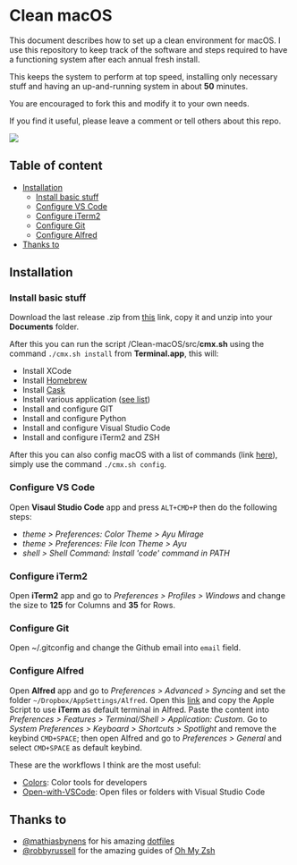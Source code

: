 # Clean macOS

This document describes how to set up a clean environment for macOS.
I use this repository to keep track of the software and steps required to have a functioning system after each annual fresh install.

This keeps the system to perform at top speed, installing only necessary stuff and having an up-and-running system in about __50__ minutes.

You are encouraged to fork this and modify it to your own needs.

If you find it useful, please leave a comment or tell others about this repo.

<img src="https://raw.githubusercontent.com/MarioCatuogno/Clean-MacOS-X/master/img/scrn_mydesktop.png" align="middle" />

## Table of content

* [Installation](#installation)
  * [Install basic stuff](#install-basic-stuff)
  * [Configure VS Code](#configure-vs-code)
  * [Configure iTerm2](#configure-iterm2)
  * [Configure Git](#configure-git)
  * [Configure Alfred](#configure-alfred)
* [Thanks to](#thanks-to)

## Installation

### Install basic stuff

Download the last release .zip from [this](https://github.com/MarioCatuogno/Clean-macOS/releases) link, copy it and unzip into your __Documents__ folder.

After this you can run the script /Clean-macOS/src/__cmx.sh__ using the command `./cmx.sh install` from __Terminal.app__, this will:

* Install XCode
* Install [Homebrew](https://brew.sh)
* Install [Cask](http://caskroom.io)
* Install various application ([see list](https://github.com/MarioCatuogno/Clean-macOS/blob/release/doc/apps_list.md))
* Install and configure GIT
* Install and configure Python
* Install and configure Visual Studio Code
* Install and configure iTerm2 and ZSH

After this you can also config macOS with a list of commands (link [here](https://github.com/MarioCatuogno/Clean-macOS/blob/master/doc/macos_commands.md)), simply use the command `./cmx.sh config`.

### Configure VS Code

Open __Visaul Studio Code__ app and press `ALT+CMD+P` then do the following steps:

* _theme > Preferences: Color Theme > Ayu Mirage_
* _theme > Preferences: File Icon Theme > Ayu_
* _shell > Shell Command: Install 'code' command in PATH_

### Configure iTerm2

Open __iTerm2__ app and go to _Preferences > Profiles > Windows_ and change the size to __125__ for Columns and __35__ for Rows.

### Configure Git

Open ~/.gitconfig and change the Github email into `email` field.

### Configure Alfred

Open __Alfred__ app and go to _Preferences > Advanced > Syncing_ and set the folder `~/Dropbox/AppSettings/Alfred`.
Open this [link](https://github.com/stuartcryan/custom-iterm-applescripts-for-alfred) and copy the Apple Script to use __iTerm__ as default terminal in Alfred. Paste the content into _Preferences > Features > Terminal/Shell > Application: Custom_.
Go to _System Preferences > Keyboard > Shortcuts > Spotlight_ and remove the keybind `CMD+SPACE`; then open Alfred and go to _Preferences > General_ and select `CMD+SPACE` as default keybind.

These are the workflows I think are the most useful:

* [Colors](http://www.packal.org/workflow/colors): Color tools for developers
* [Open-with-VSCode](https://github.com/alexchantastic/alfred-open-with-vscode-workflow): Open files or folders with Visual Studio Code

## Thanks to

* [@mathiasbynens](https://github.com/mathiasbynens) for his amazing [dotfiles](https://github.com/mathiasbynens/dotfiles)
* [@robbyrussell](https://github.com/robbyrussell) for the amazing guides of [Oh My Zsh](https://github.com/robbyrussell/oh-my-zsh)
